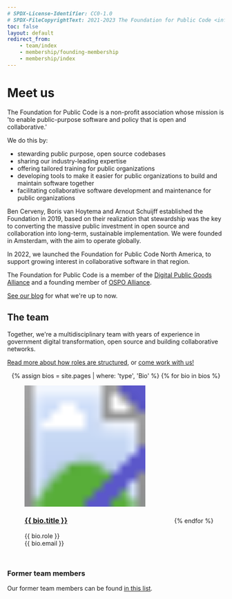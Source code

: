 ```yaml
---
# SPDX-License-Identifier: CC0-1.0
# SPDX-FileCopyrightText: 2021-2023 The Foundation for Public Code <info@publiccode.net>
toc: false
layout: default
redirect_from:
    - team/index
    - membership/founding-membership
    - membership/index
---
```


# Meet us

The Foundation for Public Code is a non-profit association whose mission is 'to enable public-purpose software and policy that is open and collaborative.'

We do this by:

* stewarding public purpose, open source codebases
* sharing our industry-leading expertise
* offering tailored training for public organizations
* developing tools to make it easier for public organizations to build and maintain software together
* facilitating collaborative software development and maintenance for public organizations

Ben Cerveny, Boris van Hoytema and Arnout Schuijff established the Foundation in 2019, based on their realization that stewardship was the key to converting the massive public investment in open source and collaboration into long-term, sustainable implementation. We were founded in Amsterdam, with the aim to operate globally.

In 2022, we launched the Foundation for Public Code North America, to support growing interest in collaborative software in that region.

The Foundation for Public Code is a member of the [Digital Public Goods Alliance](https://digitalpublicgoods.net/) and a founding member of [OSPO Alliance](https://ospo.zone/).

[See our blog](https://blog.publiccode.net/) for what we're up to now.

## The team

Together, we're a multidisciplinary team with years of experience in government digital transformation, open source and building collaborative networks.

[Read more about how roles are structured](https://about.publiccode.net/organization/staff.html), or [come work with us!](../careers/index.md)

<style>
    main .content {
        width: 100%;
        flex: 1 1 100%;
    }
    #team-list {
        list-style: none;
        padding: 0 0 0 0;
        display: flex;
        flex-wrap: wrap;
        justify-content: space-around;
        align-items: first baseline;
        max-width: 100%;
    }
    #team-list>li {
        display: block;
        max-width: 165px;
        width: 100%;
        max-width: 20em;
        margin: 1em;
    }
    #team-list>li>a>svg {
        display: block;
        width: 100%;
        background-color: #5B57CA
    }
    #team-list>li>a>h3,
    #team-list>li>a>p {
        text-decoration: none;
    }
    .markdown-body li + li {
        margin-top: 0;
    }
</style>

<ul id="team-list">
{% assign bios = site.pages | where: 'type', 'Bio' %}
{% for bio in bios %}
<li>
    <a href="{{bio.url}}">
        <svg viewBox="0 0 100 100">
    {% if bio.image %}
            <image href="team/{{bio.image}}" alt="Photo of {{bio.title}}" height="100" width="100" preserveAspectRatio="xMidYMid slice"/>
    {% endif %}
        </svg>
    </a>
    <h3><a href="{{bio.url}}">{{ bio.title }}</a></h3>
    <p>{{ bio.role }} <br /> {{ bio.email }}</p>
</li>
{% endfor %}
</ul>

### Former team members

Our former team members can be found [in this list](former-team-members.md).
